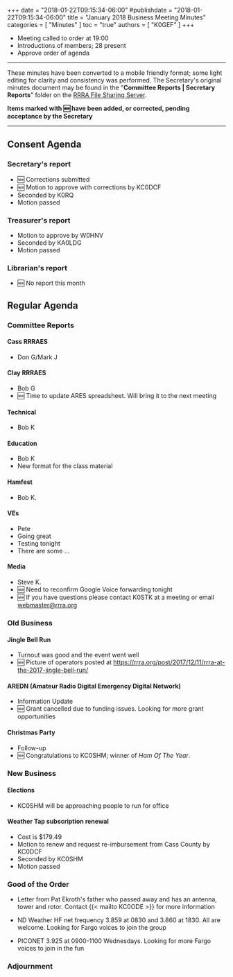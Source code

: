 +++
date = "2018-01-22T09:15:34-06:00"
#publishdate = "2018-01-22T09:15:34-06:00"
title = "January 2018 Business Meeting Minutes"
categories = [ "Minutes" ]
toc = "true"
authors = [ "K0GEF" ]
+++
* Meeting called to order at 19:00 
* Introductions of members; 28 present
* Approve order of agenda

<!--more-->

---

These minutes have been converted to a mobile friendly format; some light
editing for clarity and consistency was performed. The Secretary's original
minutes document may be found in the "**Committee Reports | Secretary
Reports**" folder on the [RRRA File Sharing Server](https://cloud.rrra.org/). 

**Items marked with :new: have been added, or corrected, pending
acceptance by the Secretary**

---

## Consent Agenda 

### Secretary's report
* :new: Corrections submitted
* :new: Motion to approve with corrections by KC0DCF
* Seconded by K0RQ
* Motion passed

### Treasurer's report
* Motion to approve by W0HNV
* Seconded by KA0LDG
* Motion passed

### Librarian's report
* :new: No report this month

## Regular Agenda

### Committee Reports 

#### Cass RRRAES
* Don G/Mark J

#### Clay RRRAES
* Bob G
* :new: Time to update ARES spreadsheet. Will bring it to the next meeting

#### Technical
* Bob K

#### Education
* Bob K
* New format for the class material

#### Hamfest
* Bob K.

#### VEs
* Pete
* Going great
* Testing tonight
* There are some ...

#### Media
* Steve K.
* :new: Need to reconfirm Google Voice forwarding tonight
* :new: If you have questions please contact K0STK at a meeting or email webmaster@rrra.org

### Old Business

#### Jingle Bell Run
* Turnout was good and the event went well
* :new: Picture of operators posted at https://rrra.org/post/2017/12/11/rrra-at-the-2017-jingle-bell-run/

#### AREDN (Amateur Radio Digital Emergency Digital Network)
* Information Update
* :new: Grant cancelled due to funding issues. Looking for more grant opportunities

#### Christmas Party
* Follow-up
* :new: Congratulations to KC0SHM; winner of *Ham Of The Year*.

### New Business

#### Elections
* KC0SHM will be approaching people to run for office

#### Weather Tap subscription renewal
* Cost is $179.49
* Motion to renew and request re-imbursement from Cass County by KC0DCF
* Seconded by KC0SHM
* Motion passed

### Good of the Order

* Letter from Pat Ekroth's father who passed away and has an antenna,
tower and rotor. Contact {{< mailto KC0ODE >}} for more information

* ND Weather HF net frequency 3.859 at 0830 and 3.860 at 1830. All are
welcome. Looking for Fargo voices to join the group

* PICONET 3.925 at 0900-1100 Wednesdays. Looking for more Fargo voices
to join in the fun

### Adjournment
